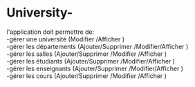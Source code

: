 # University-  
l'application doit permettre de:  
-gérer une université (Modifier /Afficher )  
-gérer les départements (Ajouter/Supprimer /Modifier/Afficher )  
-gérer les salles (Ajouter/Supprimer /Modifier /Afficher )  
-gérer les étudiants (Ajouter/Supprimer /Modifier/Afficher )  
-gérer les enseignants (Ajouter/Supprimer /Modifier/Afficher )  
-gérer les cours (Ajouter/Supprimer /Modifier /Afficher )   
